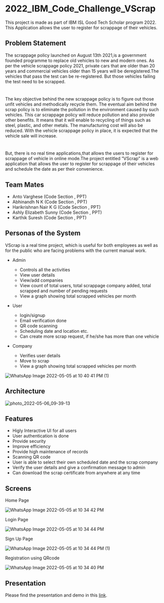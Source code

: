 # 2022_IBM_Code_Challenge_VScrap
This project is made as part of IBM ISL Good Tech Scholar program 2022. This Application allows the user to register for scrappage of their vehicles.

## Problem Statement
The scrappage policy launched on August 13th 2021,is a government founded programme to replace old vehicles to new and modern ones. As per the vehicle scrappage policy 2021, private cars that are older than 20 years and commercial vehicles older than 15 years will be deregistered.The vehicles that pass the test can be re-registered. But those vehicles failing the test need to be scrapped.
# 
The key objective behind the new scrappage policy is to figure out those unfit vehicles and methodically recycle them. The eventual aim behind the scrap policy is to eliminate the pollution in the environment caused by such vehicles. This car scrappage policy will reduce pollution and also provide other benefits. It means that it will enable to recycling of things such as steel, plastic, and other metals. The manufacturing cost will also be reduced. With the vehicle scrappage policy in place, it is expected that the vehicle sale will increase.
#
But, there is no real time applications,that allows the users to register for scrappage of vehicle in online mode.The project entitled ”VScrap” is a web application that allows the user to register for scrappage of their vehicles and schedule the date as per their convenience.

## Team Mates
 * Anto Varghese (Code Section , PPT)
 * Abhinandh N K (Code Section , PPT)
 * Harikrishnan Nair K G (Code Section , PPT)
 * Ashly Elizabeth Sunny (Code Section , PPT)
 * Karthik Suresh (Code Section , PPT)
 
 
## Personas of the System

VScrap is a real time project, which is useful for both employees as well as for the public who are facing problems with the current manual work.

* Admin
  * Controls all the activities
  * View user details
  * View/add companies
  * View count of total users, total scrappage company added, total scrapped and number of pending requests
  * View a graph showing total scrapped vehicles per month

* User
  * login/signup
  * Email verification done
  * QR code scanning
  * Scheduling date and location etc.
  * Can create more scrap request, if he/she has more than one vehicle

* Company
  * Verifies user details
  * Move to scrap
  * View a graph showing total scrapped vehicles per month

![WhatsApp Image 2022-05-05 at 10 40 41 PM (1)](https://user-images.githubusercontent.com/84320126/167055482-5bf00432-1cfc-4913-b255-b1d9ff3aebf2.jpeg)


## Architecture

![photo_2022-05-06_09-39-13](https://user-images.githubusercontent.com/65915477/167065628-4ec6b50f-fb7d-4a3c-8df4-cb7fd0e21fbd.jpg)


## Features

 * Higly Interactive UI for all users
 * User authentication is done
 * Provide security
 * Improve efficiency
 * Provide high maintenance of records
 * Scanning QR code
 * User is able to select their own scheduled date and the scrap company
 * Verify the user details and give a confirmation message to admin
 * Can download the scrap certificate from anywhere at any time
 


## Screens

Home Page

![WhatsApp Image 2022-05-05 at 10 34 42 PM](https://user-images.githubusercontent.com/84320126/167052131-24b76cdf-f574-4b93-ad4e-6bcd3ddaec07.jpeg)


Login Page

![WhatsApp Image 2022-05-05 at 10 34 44 PM](https://user-images.githubusercontent.com/84320126/167053192-7171ea83-5ac3-4255-92b3-508afc024ef9.jpeg)


Sign Up Page

![WhatsApp Image 2022-05-05 at 10 34 44 PM (1)](https://user-images.githubusercontent.com/84320126/167053405-0e27e308-1054-4900-a430-0821f6ac42cb.jpeg)

Registration using QRcode

![WhatsApp Image 2022-05-05 at 10 34 40 PM](https://user-images.githubusercontent.com/84320126/167054674-e5cd23cd-3aee-4aed-ae28-75fbb1ce7779.jpeg)



## Presentation
Please find the presentation and demo in this [link](https://drive.google.com/drive/folders/1zQR3j_7xQl30drzExHn9Ru13Fe4TDwsm?usp=sharing).




